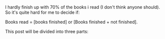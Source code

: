 I hardly finish up with 70% of the books i read (I don't think anyone should). So it's quite hard for me to decide if:

Books read = [books finished] or [Books finished + not finished]. 

This post will be divided into three parts:
